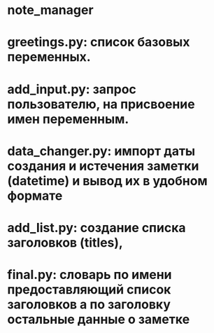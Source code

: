 # note_manager
# greetings.py: список базовых переменных.
# add_input.py: запрос пользователю, на присвоение имен переменным.
# data_changer.py: импорт даты создания и истечения заметки (datetime) и вывод их в удобном формате
# add_list.py: создание списка заголовков (titles),
# final.py: словарь по имени предоставляющий список заголовков а по заголовку остальные данные о заметке
